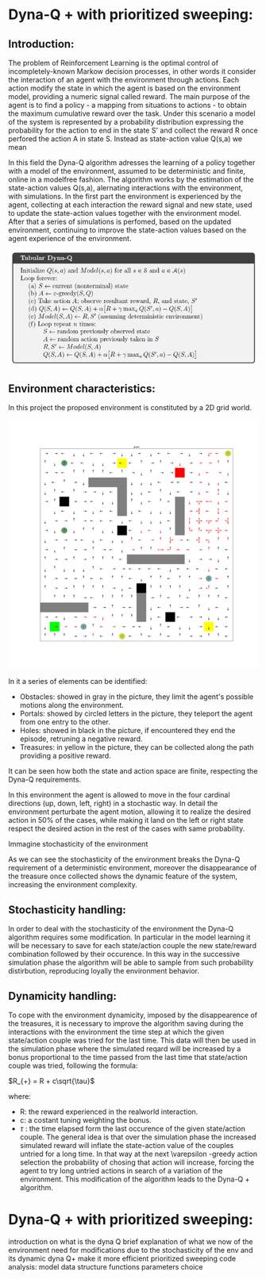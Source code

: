 # Dyna-Q + with prioritized sweeping:
## Introduction:
The problem of Reinforcement Learning is the optimal control of incompletely-known Markow decision processes, in other words it consider the interaction of an agent with the environment through actions.
Each action modify the state in which the agent is based on the environment model, providing a numeric signal called reward.
The main purpose of the agent is to find a policy - a mapping from situations to actions - to obtain the maximum cumulative reward over the task.
Under this scenario a model of the system is represented by a probability distribution expressing the probability for the action to end in the state S' and collect the reward R once perfored the action A in state S.
Instead as state-action value Q(s,a) we mean 

In this field the Dyna-Q algorithm adresses the learning of a policy together with a model of the environment, assumed to be deterministic and finite, online in a modelfree fashion.
The algorithm works by the estimation of the state-action values Q(s,a), alernating interactions with the environment, with simulations.
In the first part the environment is experienced by the agent, collecting at each interaction the reward signal and new state, used to update the state-action values together with the environment model.
After that a series of simulations is perfomed, based on the updated environment, continuing to improve the state-action values based on the agent experience of the environment. 

![Dyna-Q algorithm](/images/dyna-q.jpeg "Dyna-Q algorithm")

## Environment characteristics:
In this project the proposed environment is constituted by a 2D grid world.

![Environment](/images/graph.png "Environment")

In it a series of elements can be identified:
- Obstacles: showed in gray in the picture, they limit the agent's possible motions along the environment.
- Portals: showed by circled letters in the picture, they teleport the agent from one entry to the other.
- Holes: showed in black in the picture, if encountered they end the episode, retruning a negative reward.
- Treasures: in yellow in the picture, they can be collected along the path providing a positive reward.

It can be seen how both the state and action space are finite, respecting the Dyna-Q requirements.

In this environment the agent is allowed to move in the four cardinal directions (up, down, left, right) in a stochastic way.
In detail the environment perturbate the agent motion, allowing it to realize the desired action in 50% of the cases, while making it land on the left or right state respect the desired action in the rest of the cases with same probability.

Immagine stochasticity of the environment

As we can see the stochasticity of the environment breaks the Dyna-Q requirement of a deterministic environment, moreover the disappearance of the treasure once collected shows the dynamic feature of the system, increasing the environment complexity.

## Stochasticity handling:
In order to deal with the stochasticity of the environment the Dyna-Q algorithm requires some modification.
In particular in the model learning it will be necessary to save for each state/action couple the new state/reward combination followed by their occurence.
In this way in the successive simulation phase the algorithm will be able to sample from such probability distirbution, reproducing loyally the environment behavior.

## Dynamicity handling:
To cope with the environment dynamicity, imposed by the disappearence of the treasures, it is necessary to improve the algorithm saving during the interactions with the environment the time step at which the given state/action couple was tried for the last time.
This data will then be used in the simulation phase where the simulated reqard will be increased by a bonus proportional to the time passed from the last time that state/action couple was tried, following the formula:

$R_{+} = R + c\sqrt{\tau}$

where:
- R: the reward experienced in the realworld interaction.
- c: a costant tuning weighting the bonus.
- $\tau$ : the time elapsed form the last occurence of the given state/action couple.
The general idea is that over the simulation phase the increased simulated reward will inflate the state-action value of the couples untried for a long time.
In that way at the next \varepsilon -greedy action selection the probability of chosing that action will increase, forcing the agent to try long untried actions in search of a variation of the environment.
This modification of the algorithm leads to the Dyna-Q + algorithm.
# Dyna-Q + with prioritized sweeping:
introduction on what is the dyna Q
brief explanation of what we now of the environment
need for modifications due to the stochasticity of the env and its dynamic
dyna Q+
make it more efficient prioritized sweeping
code analysis:
model data structure
functions
parameters choice
